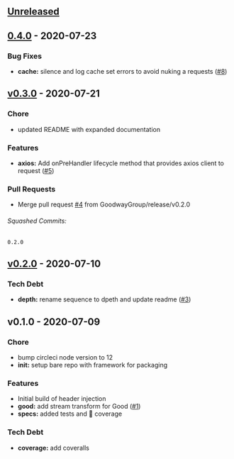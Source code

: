 <a name="unreleased"></a>
## [Unreleased]


<a name="0.4.0"></a>
## [0.4.0] - 2020-07-23
### Bug Fixes
- **cache:** silence and log cache set errors to avoid nuking a requests ([#8](https://github.com/GoodwayGroup/lib-hapi-trace-headers/issues/8))


<a name="v0.3.0"></a>
## [v0.3.0] - 2020-07-21
### Chore
- updated README with expanded documentation

### Features
- **axios:** Add onPreHandler lifecycle method that provides axios client to request ([#5](https://github.com/GoodwayGroup/lib-hapi-trace-headers/issues/5))

### Pull Requests
- Merge pull request [#4](https://github.com/GoodwayGroup/lib-hapi-trace-headers/issues/4) from GoodwayGroup/release/v0.2.0


###### Squashed Commits:
```
0.2.0
```



<a name="v0.2.0"></a>
## [v0.2.0] - 2020-07-10
### Tech Debt
- **depth:** rename sequence to dpeth and update readme ([#3](https://github.com/GoodwayGroup/lib-hapi-trace-headers/issues/3))


<a name="v0.1.0"></a>
## v0.1.0 - 2020-07-09
### Chore
- bump circleci node version to 12
- **init:** setup bare repo with framework for packaging

### Features
- Initial build of header injection
- **good:** add stream transform for Good ([#1](https://github.com/GoodwayGroup/lib-hapi-trace-headers/issues/1))
- **specs:** added tests and :100: coverage

### Tech Debt
- **coverage:** add coveralls


[Unreleased]: https://github.com/GoodwayGroup/lib-hapi-trace-headers/compare/0.4.0...HEAD
[0.4.0]: https://github.com/GoodwayGroup/lib-hapi-trace-headers/compare/v0.3.0...0.4.0
[v0.3.0]: https://github.com/GoodwayGroup/lib-hapi-trace-headers/compare/v0.2.0...v0.3.0
[v0.2.0]: https://github.com/GoodwayGroup/lib-hapi-trace-headers/compare/v0.1.0...v0.2.0
